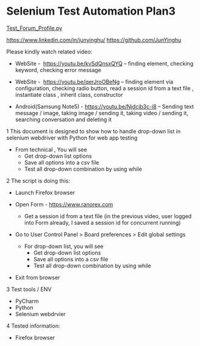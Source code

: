 # Selenium Test Automation Plan3
[Test_Forum_Profile.py](src/Test_Forum_Profile.py)

https://www.linkedin.com/in/junyinghu/
https://github.com/JunYinghu


Please kindly watch related video:

- WebSite -  https://youtu.be/kvSdQnsxQYQ – finding element, checking keyword, checking error message
- WebSite -  https://youtu.be/qerJroOBeNg – finding element via configuration, checking radio button, read a session id from a text file , instantiate class , inherit class, constructor 

- Android(Samsung Note5) - https://youtu.be/Njdcjb3c-i8 – Sending text message / image, taking image / sending it, taking video / sending it, searching conversation and deleting it

1 This document is designed to show how to handle drop-down list in selenium webdriver with Python for web app testing
   - From technical , You will see
      - Get drop-down list options
      - Save all options into a csv file
      - Test all drop-down combination by using while

2 The script is doing this:
   - Launch Firefox browser
   - Open Form  - https://www.ranorex.com
      - Get a session id from a text file (in the previous video, user logged into Form already, I saved a session id for concurrent running)
             
   - Go to User Control Panel > Board preferences > Edit global settings
       - For drop-down list, you will see
          - Get drop-down list options
          - Save all options into a csv file
          - Test all drop-down combination by using while 
  
   - Exit from browser

3 Test tools / ENV
   - PyCharm
   - Python
   - Selenium webdrvier
   
4 Tested information:
   - Firefox browser